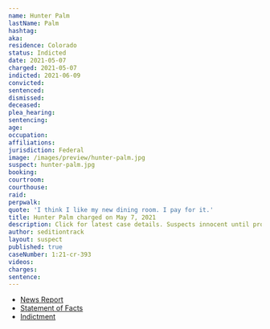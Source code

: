 ```yaml
---
name: Hunter Palm
lastName: Palm
hashtag:
aka:
residence: Colorado
status: Indicted
date: 2021-05-07
charged: 2021-05-07
indicted: 2021-06-09
convicted:
sentenced:
dismissed:
deceased:
plea_hearing:
sentencing:
age:
occupation:
affiliations:
jurisdiction: Federal
image: /images/preview/hunter-palm.jpg
suspect: hunter-palm.jpg
booking:
courtroom:
courthouse:
raid:
perpwalk:
quote: 'I think I like my new dining room. I pay for it.'
title: Hunter Palm charged on May 7, 2021
description: Click for latest case details. Suspects innocent until proven guilty.
author: seditiontrack
layout: suspect
published: true
caseNumber: 1:21-cr-393
videos:
charges:
sentence:
---
```

- [News Report](https://www.9news.com/article/news/crime/colorado-resident-hunter-palm-capitol-riot-charges/73-ce910300-7d95-4c50-b4a1-125303239381)
- [Statement of Facts](https://www.justice.gov/usao-dc/case-multi-defendant/file/1394516/download)
- [Indictment](https://www.justice.gov/usao-dc/case-multi-defendant/file/1413576/download)
